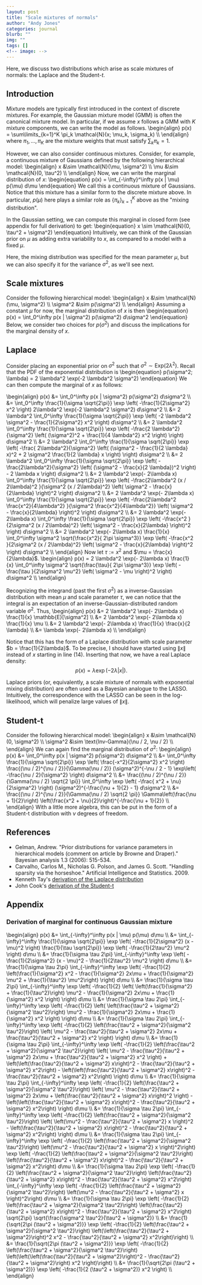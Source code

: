 ```yaml
---
layout: post
title: "Scale mixtures of normals"
author: "Andy Jones"
categories: journal
blurb: ""
img: ""
tags: []
<!-- image: -->
---
```


Here, we discuss two distributions which arise as scale mixtures of normals: the Laplace and the Student-$t$.

## Introduction

Mixture models are typically first introduced in the context of discrete mixtures. For example, the Gaussian mixture model (GMM) is often the canonical mixture model. In particular, if we assume $x$ follows a GMM with $K$ mixture components, we can write the model as follows.
\begin{align} p(x) = \sum\limits_{k=1}^K \pi_k \mathcal{N}(x; \mu_k, \sigma_k) \\\ \end{align}
where $\pi_1, \dots, \pi_K$ are the mixture weights that must satisfy $\sum_k \pi_k = 1$.

However, we can also consider continuous mixtures. Consider, for example, a continuous mixture of Gaussians defined by the following hierarchical model:
\begin{align} x &\sim \mathcal{N}(\mu, \sigma^2) \\\ \mu &\sim \mathcal{N}(0, \tau^2) \\\ \end{align}
Now, we can write the marginal distribution of $x$:
\begin{equation} p(x) = \int_{-\infty}^\infty p(x | \mu) p(\mu) d\mu \end{equation}
We call this a continuous mixture of Gaussians. Notice that this mixture has a similar form to the discrete mixture above. In particular, $p(\mu)$ here plays a similar role as $\{\pi_k\}_{k=1}^K$ above as the "mixing distribution".

In the Gaussian setting, we can compute this marginal in closed form (see appendix for full derivation) to get:
\begin{equation} x \sim \mathcal{N}(0, \tau^2 + \sigma^2) \end{equation}
Intuitively, we can think of the Gaussian prior on $\mu$ as adding extra variability to $x$, as compared to a model with a fixed $\mu$.

Here, the mixing distribution was specified for the mean parameter $\mu$, but we can also specify it for the variance $\sigma^2$, as we'll see next.



## Scale mixtures

Consider the following hierarchical model:
\begin{align} x &\sim \mathcal{N}(\mu, \sigma^2) \\\ \sigma^2 &\sim p(\sigma^2) \\\ \end{align}
Assuming a constant $\mu$ for now, the marginal distribution of $x$ is then
\begin{equation} p(x) = \int_0^\infty p(x | \sigma^2) p(\sigma^2) d\sigma^2 \end{equation}
Below, we consider two choices for $p(\sigma^2)$ and discuss the implications for the marginal density of $x$.

## Laplace

Consider placing an exponential prior on $\sigma^2$ such that $\sigma^2 \sim \text{Exp}(2 \lambda^2)$. Recall that the PDF of the exponential distribution is
\begin{equation} p(\sigma^2; \lambda) = 2 \lambda^2 \exp(-2 \lambda^2 \sigma^2) \end{equation}
We can then compute the marginal of $x$ as follows:

\begin{align} p(x) &= \int_0^\infty p(x | \sigma^2) p(\sigma^2) d\sigma^2 \\\ &= \int_0^\infty \frac{1}{\sigma \sqrt{2\pi}} \exp \left( -\frac{1}{2\sigma^2} x^2 \right) 2\lambda^2 \exp(-2 \lambda^2 \sigma^2) d\sigma^2 \\\ &= 2 \lambda^2 \int_0^\infty \frac{1}{\sigma \sqrt{2\pi}} \exp \left( -2 \lambda^2 \sigma^2 - \frac{1}{2\sigma^2} x^2 \right) d\sigma^2 \\\ &= 2 \lambda^2 \int_0^\infty \frac{1}{\sigma \sqrt{2\pi}} \exp \left( -\frac{2 \lambda^2}{\sigma^2} \left( (\sigma^2)^2 + \frac{1}{4 \lambda^2} x^2 \right) \right) d\sigma^2 \\\ &= 2 \lambda^2 \int_0^\infty \frac{1}{\sigma \sqrt{2\pi}} \exp \left( -\frac{ 2\lambda^2}{\sigma^2} \left( (\sigma^2 - \frac{1}{2 \lambda} x)^2 + 2 \sigma^2 \frac{1}{2 \lambda} x \right) \right) d\sigma^2 \\\ &= 2 \lambda^2 \int_0^\infty \frac{1}{\sigma \sqrt{2\pi}} \exp \left( -\frac{2\lambda^2}{\sigma^2} \left( (\sigma^2 - \frac{x}{2 \lambda})^2 \right) - 2 \lambda x \right) d\sigma^2 \\\ &= 2 \lambda^2 \exp(- 2\lambda x) \int_0^\infty \frac{1}{\sigma \sqrt{2\pi}} \exp \left( -\frac{2\lambda^2 (x / 2\lambda)^2 }{\sigma^2 (x / 2\lambda)^2} \left( \sigma^2 - \frac{x}{2\lambda} \right)^2  \right) d\sigma^2 \\\ &= 2 \lambda^2 \exp(- 2\lambda x) \int_0^\infty \frac{1}{\sigma \sqrt{2\pi}} \exp \left( -\frac{2\lambda^2 \frac{x^2}{4\lambda^2} }{\sigma^2 \frac{x^2}{4\lambda^2}} \left( \sigma^2 - \frac{x}{2\lambda} \right)^2  \right) d\sigma^2 \\\ &= 2 \lambda^2 \exp(- 2\lambda x) \int_0^\infty \frac{1}{\sigma \sqrt{2\pi}} \exp \left( -\frac{x^2 }{2\sigma^2 (x / 2\lambda)^2} \left( \sigma^2 - \frac{x}{2\lambda} \right)^2  \right) d\sigma^2 \\\ &= 2 \lambda^2 \exp(- 2\lambda x) \frac{1}{x} \int_0^\infty \sigma^2 \sqrt{\frac{x^2}{ 2\pi \sigma^3}} \exp \left( -\frac{x^2 }{2\sigma^2 (x / 2\lambda)^2} \left( \sigma^2 - \frac{x}{2\lambda} \right)^2  \right) d\sigma^2 \\\ \end{align}
Now let $\tau := x^2$ and $\mu = \frac{x}{2\lambda}$.
\begin{align} p(x) = 2 \lambda^2 \exp(- 2\lambda x) \frac{1}{x} \int_0^\infty \sigma^2 \sqrt{\frac{\tau}{ 2\pi \sigma^3}} \exp \left( -\frac{\tau }{2\sigma^2 \mu^2} \left( \sigma^2 - \mu \right)^2  \right) d\sigma^2 \\\ \end{align}

Recognizing the integrand (past the first $\sigma^2$) as a inverse-Gaussian distribution with mean $\mu$ and scale parameter $\tau$, we can notice that the integral is an expectation of an inverse-Gaussian-distributed random variable $\sigma^2$. Thus,
\begin{align} p(x) &=  2 \lambda^2 \exp(- 2\lambda x) \frac{1}{x} \mathbb{E}[\sigma^2] \\\ &= 2 \lambda^2 \exp(- 2\lambda x) \frac{1}{x} \mu \\\ &= 2 \lambda^2 \exp(- 2\lambda x) \frac{1}{x} \frac{x}{2 \lambda} \\\ &= \lambda \exp(- 2\lambda x) \\\ \end{align}

Notice that this has the form of a Laplace distribution with scale parameter $b = \frac{1}{2\lambda}$. To be precise, I should have started using $\|x\|$ instead of $x$ starting in line $(14)$. Inserting that now, we have a real Laplace density:
$$p(x) = \lambda \exp(- 2\lambda |x|).$$

Laplace priors (or, equivalently, a scale mixture of normals with exponential mixing distribution) are often used as a Bayesian analogue to the LASSO. Intuitively, the correspondence with the LASSO can be seen in the log-likelihood, which will penalize large values of $\|x\|$.

## Student-t

Consider the following hierarchical model:
\begin{align} x &\sim \mathcal{N}(0, \sigma^2) \\\ \sigma^2 &\sim \text{Inv-Gamma}(\nu / 2, \nu / 2) \\\ \end{align}
We can again find the marginal distribution of $\sigma^2$:
\begin{align} p(x) &= \int_0^\infty p(x | \sigma^2) p(\sigma^2) d\sigma^2 \\\ &= \int_0^\infty \frac{1}{\sigma \sqrt{2\pi}} \exp \left( \frac{-x^2}{2\sigma^2} x^2 \right) \frac{(\nu / 2)^{\nu / 2}}{\Gamma(\nu / 2)} (\sigma^2)^{-\nu / 2 - 1} \exp\left( -\frac{\nu / 2}{\sigma^2} \right) d\sigma^2 \\\ &= \frac{(\nu / 2)^{\nu / 2}}{\Gamma(\nu / 2) \sqrt{2 \pi}} \int_0^\infty \exp \left( -\frac{ x^2 + \nu}{2\sigma^2}  \right) (\sigma^2)^{-\frac{\nu + 1}{2} - 1} d\sigma^2 \\\ &= \frac{(\nu / 2)^{\nu / 2}}{\Gamma(\nu / 2) \sqrt{2 \pi}} \Gamma\left(\frac{\nu + 1}{2}\right) \left(\frac{x^2 + \nu}{2}\right)^{-\frac{\nu + 1}{2}} \\\ \end{align}
With a little more algebra, this can be put in the form of a Student-t distribution with $\nu$ degrees of freedom.

## References

- Gelman, Andrew. "Prior distributions for variance parameters in hierarchical models (comment on article by Browne and Draper)." Bayesian analysis 1.3 (2006): 515-534.
- Carvalho, Carlos M., Nicholas G. Polson, and James G. Scott. "Handling sparsity via the horseshoe." Artificial Intelligence and Statistics. 2009.
- Kenneth Tay's [derivation of the Laplace distribution](https://statisticaloddsandends.wordpress.com/2018/12/21/laplace-distribution-as-a-mixture-of-normals/)
- John Cook's [derivation of the Student-t](https://www.johndcook.com/t_normal_mixture.pdf)


## Appendix

### Derivation of marginal for continuous Gaussian mixture

\begin{align} p(x) &= \int_{-\infty}^\infty p(x \| \mu) p(\mu) d\mu \\\ &= \int_{-\infty}^\infty \frac{1}{\sigma \sqrt{2\pi}} \exp \left( -\frac{1}{2\sigma^2} (x - \mu)^2 \right) \frac{1}{\tau \sqrt{2\pi}} \exp \left( -\frac{1}{2\tau^2} \mu^2 \right) d\mu \\\ &= \frac{1}{\sigma \tau 2\pi} \int_{-\infty}^\infty \exp \left( -\frac{1}{2\sigma^2} (x - \mu)^2 - \frac{1}{2\tau^2} \mu^2 \right) d\mu \\\ &= \frac{1}{\sigma \tau 2\pi} \int_{-\infty}^\infty \exp \left( -\frac{1}{2} \left(\frac{1}{\sigma^2} x^2 - \frac{1}{\sigma^2} 2x\mu + \frac{1}{\sigma^2} \mu^2 + \frac{1}{\tau^2} \mu^2\right) \right) d\mu \\\ &= \frac{1}{\sigma \tau 2\pi} \int_{-\infty}^\infty \exp \left( -\frac{1}{2} \left( \left(\frac{1}{\sigma^2} + \frac{1}{\tau^2}\right) \mu^2 - \frac{1}{\sigma^2} 2x\mu + \frac{1}{\sigma^2} x^2 \right) \right) d\mu \\\ &= \frac{1}{\sigma \tau 2\pi} \int_{-\infty}^\infty \exp \left( -\frac{1}{2} \left( \left(\frac{\tau^2 + \sigma^2}{\sigma^2 \tau^2}\right) \mu^2 - \frac{1}{\sigma^2} 2x\mu + \frac{1}{\sigma^2} x^2 \right) \right) d\mu \\\ &= \frac{1}{\sigma \tau 2\pi} \int_{-\infty}^\infty \exp \left( -\frac{1}{2} \left(\frac{\tau^2 + \sigma^2}{\sigma^2 \tau^2}\right) \left( \mu^2 - \frac{\tau^2}{\tau^2 + \sigma^2} 2x\mu + \frac{\tau^2}{\tau^2 + \sigma^2} x^2 \right) \right) d\mu \\\ &= \frac{1}{\sigma \tau 2\pi} \int_{-\infty}^\infty \exp \left( -\frac{1}{2} \left(\frac{\tau^2 + \sigma^2}{\sigma^2 \tau^2}\right) \left( \mu^2 - \frac{\tau^2}{\tau^2 + \sigma^2} 2x\mu + \frac{\tau^2}{\tau^2 + \sigma^2} x^2 \right) + \left(\left(\frac{\tau^2}{\tau^2 + \sigma^2} x\right)^2 - \frac{\tau^2}{\tau^2 + \sigma^2} x^2\right) - \left(\left(\frac{\tau^2}{\tau^2 + \sigma^2} x\right)^2 - \frac{\tau^2}{\tau^2 + \sigma^2} x^2\right) \right) d\mu \\\ &= \frac{1}{\sigma \tau 2\pi} \int_{-\infty}^\infty \exp \left( -\frac{1}{2} \left(\frac{\tau^2 + \sigma^2}{\sigma^2 \tau^2}\right) \left( \mu^2 - \frac{\tau^2}{\tau^2 + \sigma^2} 2x\mu + \left(\frac{\tau^2}{\tau^2 + \sigma^2} x\right)^2 \right) - \left(\left(\frac{\tau^2}{\tau^2 + \sigma^2} x\right)^2 - \frac{\tau^2}{\tau^2 + \sigma^2} x^2\right) \right) d\mu \\\ &= \frac{1}{\sigma \tau 2\pi} \int_{-\infty}^\infty \exp \left( -\frac{1}{2} \left(\frac{\tau^2 + \sigma^2}{\sigma^2 \tau^2}\right) \left( \left(\mu^2 - \frac{\tau^2}{\tau^2 + \sigma^2} x \right)^2 - \left(\frac{\tau^2}{\tau^2 + \sigma^2} x\right)^2 - \frac{\tau^2}{\tau^2 + \sigma^2} x^2\right) \right)  d\mu \\\ &= \frac{1}{\sigma \tau 2\pi} \int_{-\infty}^\infty \exp \left( -\frac{1}{2} \left(\frac{\tau^2 + \sigma^2}{\sigma^2 \tau^2}\right) \left(\mu^2 - \frac{\tau^2}{\tau^2 + \sigma^2} x \right)^2\right) \exp \left( -\frac{1}{2} \left(\frac{\tau^2 + \sigma^2}{\sigma^2 \tau^2}\right) \left(\frac{\tau^2}{\tau^2 + \sigma^2} x\right)^2 - \frac{\tau^2}{\tau^2 + \sigma^2} x^2\right)  d\mu \\\ &= \frac{1}{\sigma \tau 2\pi} \exp \left( -\frac{1}{2} \left(\frac{\tau^2 + \sigma^2}{\sigma^2 \tau^2}\right) \left(\frac{\tau^2}{\tau^2 + \sigma^2} x\right)^2 - \frac{\tau^2}{\tau^2 + \sigma^2} x^2\right) \int_{-\infty}^\infty \exp \left( -\frac{1}{2} \left(\frac{\tau^2 + \sigma^2}{\sigma^2 \tau^2}\right) \left(\mu^2 - \frac{\tau^2}{\tau^2 + \sigma^2} x \right)^2\right)  d\mu \\\ &= \frac{1}{\sigma \tau 2\pi} \exp \left( -\frac{1}{2} \left(\frac{\tau^2 + \sigma^2}{\sigma^2 \tau^2}\right) \left(\frac{\tau^2}{\tau^2 + \sigma^2} x\right)^2 - \frac{\tau^2}{\tau^2 + \sigma^2} x^2\right) \sqrt{2\pi} \sqrt{\frac{\sigma^2 \tau^2}{\tau^2 + \sigma^2}} \\\ &= \frac{1}{\sqrt{2\pi (\tau^2 + \sigma^2)}} \exp \left( -\frac{1}{2} \left(\frac{\tau^2 + \sigma^2}{\sigma^2 \tau^2}\right) \left(\left(\frac{\tau^2}{\tau^2 + \sigma^2}\right)^2 x^2 - \frac{\tau^2}{\tau^2 + \sigma^2} x^2\right)\right) \\\ &= \frac{1}{\sqrt{2\pi (\tau^2 + \sigma^2)}} \exp \left( -\frac{1}{2} \left(\frac{\tau^2 + \sigma^2}{\sigma^2 \tau^2}\right) \left(\left(\left(\frac{\tau^2}{\tau^2 + \sigma^2}\right)^2 - \frac{\tau^2}{\tau^2 + \sigma^2}\right) x^2 \right)\right) \\\ &= \frac{1}{\sqrt{2\pi (\tau^2 + \sigma^2)}} \exp \left( -\frac{1}{2 (\tau^2 + \sigma^2)}  x^2 \right) \\\ \end{align}
